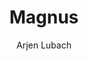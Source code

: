 ---
title: "Magnus"
author: "Arjen Lubach"
isbn: "9057594285"
isbn13: "9789057594281"
rating: "0"
publisher: "Podium"
pages: "318"
publishYear: "2011"
read: ""
goodreads_id: "10803163"
---